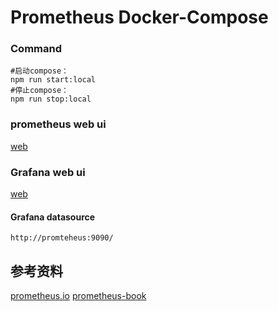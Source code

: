# Prometheus Docker-Compose

### Command

```
#启动compose：
npm run start:local
#停止compose：
npm run stop:local

```

### prometheus web ui

[web](http://localhost:9090/)


### Grafana web ui

[web](http://localhost:3000)

#### Grafana datasource
```
http://promteheus:9090/
```


## 参考资料
[prometheus.io](https://prometheus.io/docs/introduction/overview/)
[prometheus-book](https://yunlzheng.gitbook.io/prometheus-book/)
